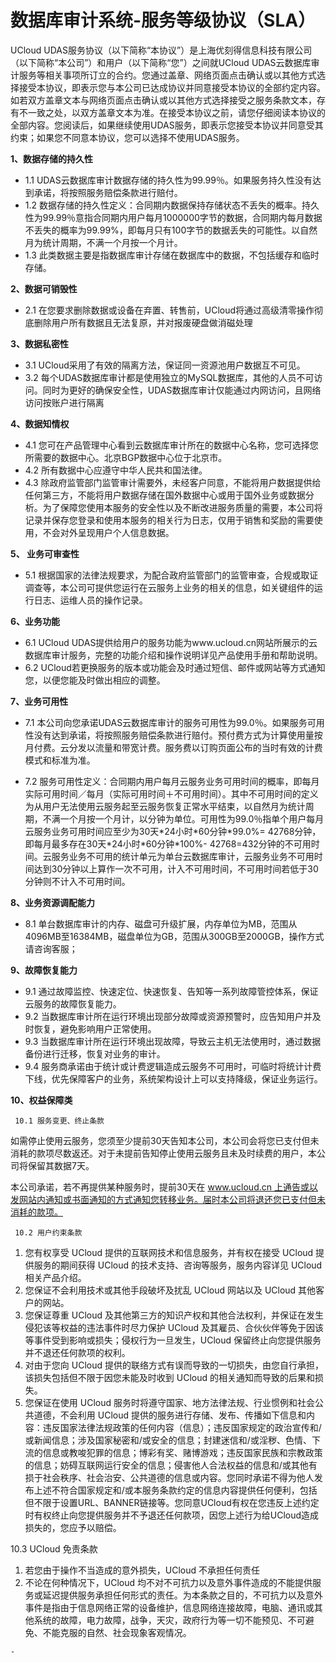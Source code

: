 

# 数据库审计系统-服务等级协议（SLA）

UCloud UDAS服务协议（以下简称“本协议”）是上海优刻得信息科技有限公司（以下简称“本公司”）和用户（以下简称“您”）之间就UCloud
UDAS云数据库审计服务等相关事项所订立的合约。您通过盖章、网络页面点击确认或以其他方式选择接受本协议，即表示您与本公司已达成协议并同意接受本协议的全部约定内容。如若双方盖章文本与网络页面点击确认或以其他方式选择接受之服务条款文本，存有不一致之处，以双方盖章文本为准。在接受本协议之前，请您仔细阅读本协议的全部内容。您阅读后，如果继续使用UDAS服务，即表示您接受本协议并同意受其约束；如果您不同意本协议，您可以选择不使用UDAS服务。

**1、数据存储的持久性**

  - 1.1 UDAS云数据库审计数据存储的持久性为99.99％。如果服务持久性没有达到承诺，将按照服务赔偿条款进行赔付。
  - 1.2
    数据存储的持久性定义：合同期内数据保持存储状态不丢失的概率。持久性为99.99％意指合同期内用户每月1000000字节的数据，合同期内每月数据不丢失的概率为99.99%，即每月只有100字节的数据丢失的可能性。以自然月为统计周期，不满一个月按一个月计。
  - 1.3 此类数据主要是指数据库审计存储在数据库中的数据，不包括缓存和临时存储。

**2、数据可销毁性**

  - 2.1 在您要求删除数据或设备在弃置、转售前，UCloud将通过高级清零操作彻底删除用户所有数据且无法复原，并对报废硬盘做消磁处理

**3、数据私密性**

  - 3.1 UCloud采用了有效的隔离方法，保证同一资源池用户数据互不可见。
  - 3.2
    每个UDAS数据库审计都是使用独立的MySQL数据库，其他的人员不可访问。同时为更好的确保安全性，UDAS数据库审计仅能通过内网访问，且网络访问按账户进行隔离

**4、数据知情权**

  - 4.1 您可在产品管理中心看到云数据库审计所在的数据中心名称，您可选择您所需要的数据中心。北京BGP数据中心位于北京市。
  - 4.2 所有数据中心应遵守中华人民共和国法律。
  - 4.3
    除政府监管部门监管审计需要外，未经客户同意，不能将用户数据提供给任何第三方，不能将用户数据存储在国外数据中心或用于国外业务或数据分析。为了保障您使用本服务的安全性以及不断改进服务质量的需要，本公司将记录并保存您登录和使用本服务的相关行为日志，仅用于销售和奖励的需要使用，不会对外呈现用户个人信息数据。

**5、 业务可审查性**

  - 5.1
    根据国家的法律法规要求，为配合政府监管部门的监管审查，合规或取证调查等，本公司可提供您运行在云服务上业务的相关的信息，如关键组件的运行日志、运维人员的操作记录。

**6、业务功能**

  - 6.1 UCloud
    UDAS提供给用户的服务功能为www.ucloud.cn网站所展示的云数据库审计服务，完整的功能介绍和操作说明详见产品使用手册和帮助说明。
  - 6.2 UCloud若更换服务的版本或功能会及时通过短信、邮件或网站等方式通知您，以便您能及时做出相应的调整。

**7、业务可用性**

  - 7.1
    本公司向您承诺UDAS云数据库审计的服务可用性为99.0％。如果服务可用性没有达到承诺，将按照服务赔偿条款进行赔付。预付费方式为计算使用量按月付费。云分发以流量和带宽计费。服务费以订购页面公布的当时有效的计费模式和标准为准。
  
  - 7.2
    服务可用性定义：合同期内用户每月云服务业务可用时间的概率，即每月实际可用时间／每月（实际可用时间＋不可用时间）。其中不可用时间的定义为从用户无法使用云服务起至云服务恢复正常水平结束，以自然月为统计周期，不满一个月按一个月计，以分钟为单位。可用性为99.0％指单个用户每月云服务业务可用时间应至少为30天\*24小时\*60分钟\*99.0%=
    42768分钟，即每月最多存在30天\*24小时\*60分钟\*100%-
    42768=432分钟的不可用时间。云服务业务不可用的统计单元为单台云数据库审计，云服务业务不可用时间达到30分钟以上算作一次不可用，计入不可用时间，不可用时间若低于30分钟则不计入不可用时间。

**8、业务资源调配能力**

  - 8.1
    单台数据库审计的内存、磁盘可升级扩展，内存单位为MB，范围从4096MB至16384MB，磁盘单位为GB，范围从300GB至2000GB，操作方式请咨询客服；

**9、故障恢复能力**

  - 9.1 通过故障监控、快速定位、快速恢复、告知等一系列故障管控体系，保证云服务的故障恢复能力。
  - 9.2 当数据库审计所在运行环境出现部分故障或资源预警时，应告知用户并及时恢复，避免影响用户正常使用。
  - 9.3 当数据库审计所在运行环境出现故障，导致云主机无法使用时，通过数据备份进行迁移，恢复对业务的审计。
  - 9.4
    服务商承诺由于统计或计费逻辑造成云服务不可用时，可临时将统计计费下线，优先保障客户的业务，系统架构设计上可以支持降级，保证业务运行。

**10、权益保障类**

``` 
 10.1 服务变更、终止条款
```

如需停止使用云服务，您须至少提前30天告知本公司，本公司会将您已支付但未消耗的款项尽数返还。对于未提前告知停止使用云服务且未及时续费的用户，本公司将保留其数据7天。

本公司承诺，若不再提供某种服务时，提前30天在 www.ucloud.cn 上通告或以发网站内通知或书面通知的方式通知您转移业务。届时本公司将退还您已支付但未消耗的款项。

``` 
 10.2 用户约束条款
```

1.  您有权享受 UCloud 提供的互联网技术和信息服务，并有权在接受 UCloud 提供服务的期间获得 UCloud
    的技术支持、咨询等服务，服务内容详见 UCloud 相关产品介绍。
2.  您保证不会利用技术或其他手段破坏及扰乱 UCloud 网站以及 UCloud 其他客户的网站。
3.  您保证尊重 UCloud 及其他第三方的知识产权和其他合法权利，并保证在发生侵犯该等权益的违法事件时尽力保护 UCloud
    及其雇员、合伙伙伴等免于因该等事件受到影响或损失；侵权行为一旦发生，UCloud
    保留终止向您提供服务并不退还任何款项的权利。
4.  对由于您向 UCloud 提供的联络方式有误而导致的一切损失，由您自行承担，该损失包括但不限于因您未能及时收到 UCloud
    的相关通知而导致的后果和损失。
5.  您保证在使用 UCloud 服务时将遵守国家、地方法律法规、行业惯例和社会公共道德，不会利用 UCloud
    提供的服务进行存储、发布、传播如下信息和内容：违反国家法律法规政策的任何内容（信息）；违反国家规定的政治宣传和/
    或新闻信息；涉及国家秘密和/或安全的信息；封建迷信和/或淫秽、色情、下流的信息或教唆犯罪的信息；博彩有奖、赌博游戏；违反国家民族和宗教政策的信息；妨碍互联网运行安全的信息；侵害他人合法权益的信息和/或其他有损于社会秩序、社会治安、公共道德的信息或内容。您同时承诺不得为他人发布上述不符合国家规定和/或本服务条款约定的信息内容提供任何便利，包括但不限于设置URL、BANNER链接等。您同意UCloud有权在您违反上述约定时有权终止向您提供服务并不予退还任何款项，因您上述行为给UCloud造成损失的，您应予以赔偿。

10.3 UCloud 免责条款

1.  若您由于操作不当造成的意外损失，UCloud 不承担任何责任
2.  不论在何种情况下，UCloud
    均不对不可抗力以及意外事件造成的不能提供服务或延迟提供服务承担任何形式的责任。为本条款之目的，不可抗力以及意外事件是指由于信息网络正常的设备维护，信息网络连接故障，电脑、通讯或其他系统的故障，电力故障，战争，天灾，政府行为等一切不能预见、不可避免、不能克服的自然、社会现象客观情况。



``` 
- 
```
